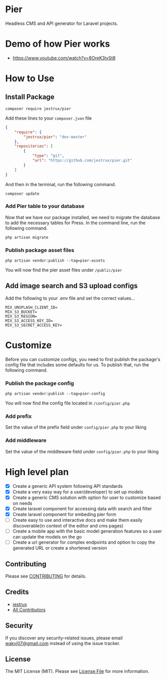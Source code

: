 # Pier

Headless CMS and API generator for Laravel projects.

# Demo of how Pier works

- https://www.youtube.com/watch?v=8OreK3jySt8


# How to Use

## Install Package
`composer require jestrux/pier`

Add these lines to your `composer.json` file

```json
{
    "require": {
        "jestrux/pier": "dev-master"
    },
    "repositories": [
        {
            "type": "git",
            "url": "https://github.com/jestrux/pier.git"
        }
    ]
}
```

And then in the terminal, run the following command.

`composer update`

### Add Pier table to your database

Now that we have our package installed, we need to migrate the database to add the necessary tables for Press. In the command line, run the following command.

`php artisan migrate`

### Publish package asset files
`php artisan vendor:publish --tag=pier-assets`

You will now find the pier asset files under `/public/pier`

## Add image search and S3 upload configs

Add the following to your .env file and set the correct values...

```
MIX_UNSPLASH_CLIENT_ID=
MIX_S3_BUCKET=
MIX_S3_REGION=
MIX_S3_ACCESS_KEY_ID=
MIX_S3_SECRET_ACCESS_KEY=
```

# Customize

Before you can customize configs, you need to first publish the package's config file that includes some defaults for us. To publish that, run the following command.

### Publish the package config
`php artisan vendor:publish --tag=pier-config`

You will now find the config file located in `/config/pier.php`

### Add prefix

Set the value of the prefix field under `config/pier.php` to your liking

### Add middleware

Set the value of the middleware field under `config/pier.php` to your liking

# High level plan

- [x] Create a generic API system following API standards
- [x] Create a very easy way for a user(developer) to set up models
- [x] Create a generic CMS solution with option for user to customize based on needs
- [x] Create laravel component for accessing data with search and filter
- [x] Create laravel component for embeding pier form
- [ ] Create easy to use and interactive docs and make them easily discoverable(in context of the editor and cms pages)
- [ ] Create a mobile app with the basic model generation features so a user can update the models on the go
- [ ] Create a url generator for complex endpoints and option to copy the generated URL or create a shortened version

## Contributing

Please see [CONTRIBUTING](CONTRIBUTING.md) for details.

## Credits

- [jestrux](https://github.com/jestrux)
- [All Contributors](https://github.com/jestrux/pier/contributors)

## Security

If you discover any security-related issues, please email wakyj07@gmail.com instead of using the issue tracker.

## License

The MIT License (MIT). Please see [License File](/LICENSE.md) for more information.